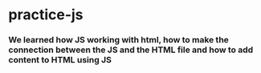# practice-js
### We learned how JS working with html, how to make the connection between the JS and the HTML file and how to add content to HTML using JS